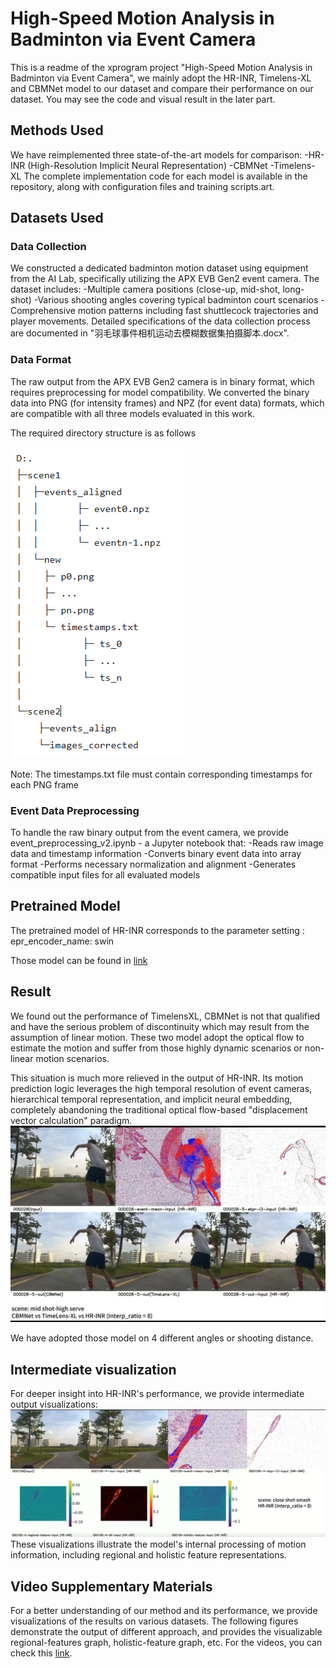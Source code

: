 # High-Speed Motion Analysis in Badminton via Event Camera
This is a readme of the xprogram project "High-Speed Motion Analysis in Badminton via Event Camera", we mainly adopt the HR-INR, Timelens-XL and CBMNet model to our dataset and compare their performance on our dataset. You may see the code and visual result in the later part.

## Methods Used
We have reimplemented three state-of-the-art models for comparison:
-HR-INR (High-Resolution Implicit Neural Representation)
-CBMNet 
-Timelens-XL
The complete implementation code for each model is available in the repository, along with configuration files and training scripts.art.

## Datasets Used

### Data Collection
We constructed a dedicated badminton motion dataset using equipment from the AI Lab, specifically utilizing the APX EVB Gen2 event camera. The dataset includes:
-Multiple camera positions (close-up, mid-shot, long-shot)
-Various shooting angles covering typical badminton court scenarios
-Comprehensive motion patterns including fast shuttlecock trajectories and player movements.
Detailed specifications of the data collection process are documented in "羽毛球事件相机运动去模糊数据集拍摄脚本.docx".

### Data Format
The raw output from the APX EVB Gen2 camera is in binary format, which requires preprocessing for model compatibility. We converted the binary data into PNG (for intensity frames) and NPZ (for event data) formats, which are compatible with all three models evaluated in this work.

The required directory structure is as follows

![Timestamps](./asset/8.png)

Note: The timestamps.txt file must contain corresponding timestamps for each PNG frame

### Event Data Preprocessing
To handle the raw binary output from the event camera, we provide event_preprocessing_v2.ipynb - a Jupyter notebook that:
-Reads raw image data and timestamp information
-Converts binary event data into array format
-Performs necessary normalization and alignment
-Generates compatible input files for all evaluated models

## Pretrained Model
The pretrained model of HR-INR corresponds to the parameter setting : epr_encoder_name: swin

Those model can be found in [link]()

## Result
We found out the performance of TimelensXL, CBMNet is not that qualified and have the serious problem of discontinuity which may result from the assumption of linear motion. These two model adopt the optical flow to estimate the motion and suffer from those highly dynamic scenarios or non-linear motion scenarios. 

This situation is much more relieved in the output of HR-INR. Its motion prediction logic leverages the high temporal resolution of event cameras, hierarchical temporal representation, and implicit neural embedding, completely abandoning the traditional optical flow-based "displacement vector calculation" paradigm.
![output of different models](./asset/1.png)

We have adopted those model on 4 different angles or shooting distance.
## Intermediate visualization
For deeper insight into HR-INR's performance, we provide intermediate output visualizations:
![The intermediate figure](./asset/6.png)
These visualizations illustrate the model's internal processing of motion information, including regional and holistic feature representations.

## Video Supplementary Materials
For a better understanding of our method and its performance, we provide visualizations of the results on various datasets. The following figures demonstrate the output of different approach, and provides the visualizable regional-features graph, holistic-feature graph, etc. For the videos, you can check this [link](https://hkustgz-my.sharepoint.com/:f:/g/personal/hqiang669_connect_hkust-gz_edu_cn/Evc6sNnP3CZJhSBra2MQRvcBWi-LfGeAANHdEVlavnVJUg?e=kld4pS).
